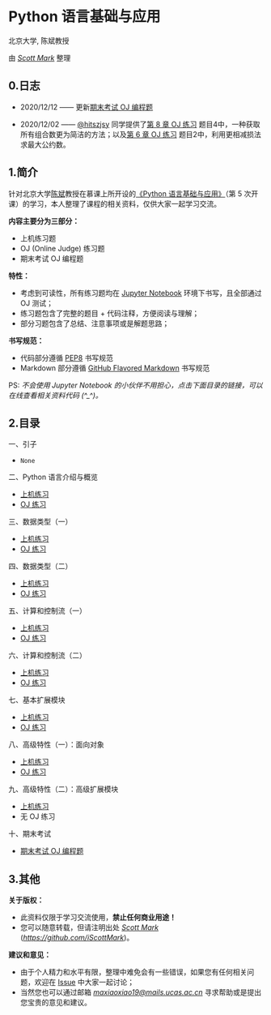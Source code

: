 # Python 语言基础与应用

北京大学, 陈斌教授

由 [*Scott Mark*](https://github.com/iScottMark) 整理

## 0.日志

* 2020/12/12 —— 更新[期末考试 OJ 编程题](./final_exam.ipynb)

* 2020/12/02 —— [@hitszjsy](https://github.com/hitszjsy) 同学提供了[第 8 章 OJ 练习](./homework/homework8.ipynb) 题目4中，一种获取所有组合数更为简洁的方法；以及[第 6 章 OJ 练习](./homework/homework6.ipynb) 题目2中，利用更相减损法求最大公约数。

## 1.简介

针对北京大学[陈斌](https://www.icourse163.org/u/ykt1432655824951?userId=6537518)教授在慕课上所开设的[《Python 语言基础与应用》](https://www.icourse163.org/course/PKU-1003479006)（第 5 次开课）的学习，本人整理了课程的相关资料，仅供大家一起学习交流。

**内容主要分为三部分：**

* 上机练习题
* OJ (Online Judge) 练习题
* 期末考试 OJ 编程题

**特性：**

* 考虑到可读性，所有练习题均在 [Jupyter Notebook](https://jupyter.org/) 环境下书写，且全部通过 OJ 测试；
* 练习题包含了完整的题目 + 代码注释，方便阅读与理解；
* 部分习题包含了总结、注意事项或是解题思路；

**书写规范：**

* 代码部分遵循 [PEP8](https://python-guide.gitbooks.io/python-style-guide/content/style-guide/) 书写规范
* Markdown 部分遵循 [GitHub Flavored Markdown](https://github.github.com/gfm/) 书写规范

PS: *不会使用 Jupyter Notebook 的小伙伴不用担心，点击下面目录的链接，可以在线查看相关资料代码 (\^_\^)。*

## 2.目录

一、引子

* `None`

二、Python 语言介绍与概览

* [上机练习](./exercise/exercise2.ipynb)
* [OJ 练习](./homework/homework2.ipynb)

三、数据类型（一）

* [上机练习](./exercise/exercise3.ipynb)
* [OJ 练习](./homework/homework3.ipynb)

四、数据类型（二）

* [上机练习](./exercise/exercise4.ipynb)
* [OJ 练习](./homework/homework4.ipynb)

五、计算和控制流（一）

* [上机练习](./exercise/exercise5.ipynb)
* [OJ 练习](./homework/homework5.ipynb)

六、计算和控制流（二）

* [上机练习](./exercise/exercise6.ipynb)
* [OJ 练习](./homework/homework6.ipynb)

七、基本扩展模块

* [上机练习](./exercise/exercise7.ipynb)
* [OJ 练习](./homework/homework7.ipynb)

八、高级特性（一）：面向对象

* [上机练习](./exercise/exercise8.ipynb)
* [OJ 练习](./homework/homework8.ipynb)

九、高级特性（二）：高级扩展模块

* [上机练习](./exercise/exercise9.ipynb)
* 无 OJ 练习

十、期末考试

* [期末考试 OJ 编程题](./final_exam.ipynb)

## 3.其他

**关于版权：**

* 此资料仅限于学习交流使用，**禁止任何商业用途！**
* 您可以随意转载，但请注明出处 [*Scott Mark*](https://github.com/iScottMark) (*<https://github.com/iScottMark>*)。

**建议和意见：**

* 由于个人精力和水平有限，整理中难免会有一些错误，如果您有任何相关问题，欢迎在 [Issue](https://github.com/iScottMark/Learn_Py/issues) 中大家一起讨论；
* 当然您也可以通过邮箱 *maxiaoxiao19@mails.ucas.ac.cn* 寻求帮助或是提出您宝贵的意见和建议。
